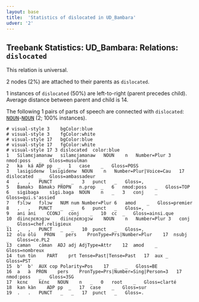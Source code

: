 ```yaml
---
layout: base
title:  'Statistics of dislocated in UD_Bambara'
udver: '2'
---
```


## Treebank Statistics: UD_Bambara: Relations: `dislocated`

This relation is universal.

2 nodes (2%) are attached to their parents as `dislocated`.

1 instances of `dislocated` (50%) are left-to-right (parent precedes child).
Average distance between parent and child is 14.

The following 1 pairs of parts of speech are connected with `dislocated`: <tt><a href="bm-pos-NOUN.html">NOUN</a></tt>-<tt><a href="bm-pos-NOUN.html">NOUN</a></tt> (2; 100% instances).


~~~ conllu
# visual-style 3	bgColor:blue
# visual-style 3	fgColor:white
# visual-style 17	bgColor:blue
# visual-style 17	fgColor:white
# visual-style 17 3 dislocated	color:blue
1	Silamɛjamanaw	silamɛjamanaw	NOUN	n	Number=Plur	3	nmod:poss	_	Gloss=musulman
2	ka	ká	ADP	pp	_	1	case	_	Gloss=POSS
3	lasigidenw	lasigidenw	NOUN	n	Number=Plur|Voice=Cau	17	dislocated	_	Gloss=ambassadeur
4	,	,	PUNCT	_	_	3	punct	_	Gloss=,
5	Bamakɔ	Bàmakɔ	PROPN	n.prop	_	6	nmod:poss	_	Gloss=TOP
6	sigibaga	sìgi.baga	NOUN	n	_	3	conj	_	Gloss=qui.s'assied
7	fɔlɔw	fɔlɔw	NUM	num	Number=Plur	6	amod	_	Gloss=premier
8	,	,	PUNCT	_	_	6	punct	_	Gloss=,
9	ani	àni	CCONJ	conj	_	10	cc	_	Gloss=ainsi.que
10	diinɛɲɛmɔgɔw	diinɛɲɛmɔgɔw	NOUN	n	Number=Plur	3	conj	_	Gloss=chef.religieux
11	,	,	PUNCT	_	_	10	punct	_	Gloss=,
12	olu	òlú	PRON	pers	PronType=Prs|Number=Plur	17	nsubj	_	Gloss=ce.PL2
13	caman	cáman	ADJ	adj	AdjType=Attr	12	amod	_	Gloss=nombreux
14	tun	tùn	PART	prt	Tense=Past|Tense=Past	17	aux	_	Gloss=PST
15	b'	b'	AUX	cop	Polarity=Pos	17	_	_	Gloss=BE
16	a	à	PRON	pers	PronType=Prs|Number=Sing|Person=3	17	nmod:poss	_	Gloss=3SG
17	kɛnɛ	kɛ́nɛ	NOUN	n	_	0	root	_	Gloss=clarté
18	kan	kàn	ADP	pp	_	17	case	_	Gloss=sur
19	.	.	PUNCT	_	_	17	punct	_	Gloss=.

~~~


